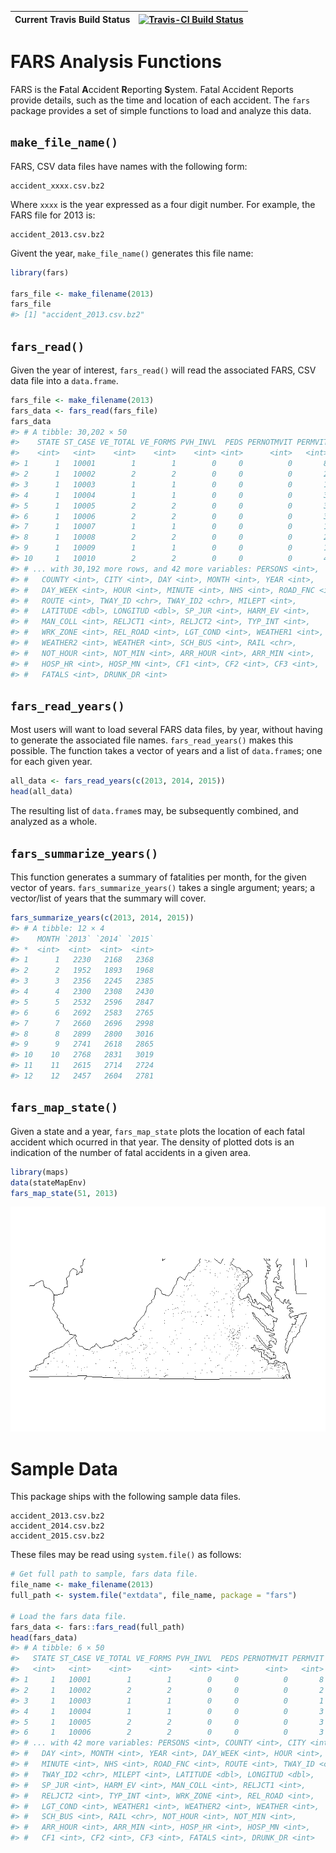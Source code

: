 
<!-- README.md is generated from README.Rmd. Please edit that file -->
| Current Travis Build Status | [![Travis-CI Build Status](https://travis-ci.org/RussellPolitzky/fars.svg?branch=master)](https://travis-ci.org/RussellPolitzky/fars) |
|-----------------------------|---------------------------------------------------------------------------------------------------------------------------------------|

FARS Analysis Functions
=======================

FARS is the **F**atal **A**ccident **R**eporting **S**ystem. Fatal Accident Reports provide details, such as the time and location of each accident. The `fars` package provides a set of simple functions to load and analyze this data.

`make_file_name()`
------------------

FARS, CSV data files have names with the following form:

    accident_xxxx.csv.bz2

Where `xxxx` is the year expressed as a four digit number. For example, the FARS file for 2013 is:

    accident_2013.csv.bz2

Givent the year, `make_file_name()` generates this file name:

``` r
library(fars)

fars_file <- make_filename(2013)
fars_file
#> [1] "accident_2013.csv.bz2"
```

`fars_read()`
-------------

Given the year of interest, `fars_read()` will read the associated FARS, CSV data file into a `data.frame`.

``` r
fars_file <- make_filename(2013)
fars_data <- fars_read(fars_file)
fars_data
#> # A tibble: 30,202 × 50
#>    STATE ST_CASE VE_TOTAL VE_FORMS PVH_INVL  PEDS PERNOTMVIT PERMVIT
#>    <int>   <int>    <int>    <int>    <int> <int>      <int>   <int>
#> 1      1   10001        1        1        0     0          0       8
#> 2      1   10002        2        2        0     0          0       2
#> 3      1   10003        1        1        0     0          0       1
#> 4      1   10004        1        1        0     0          0       3
#> 5      1   10005        2        2        0     0          0       3
#> 6      1   10006        2        2        0     0          0       3
#> 7      1   10007        1        1        0     0          0       1
#> 8      1   10008        2        2        0     0          0       2
#> 9      1   10009        1        1        0     0          0       1
#> 10     1   10010        2        2        0     0          0       4
#> # ... with 30,192 more rows, and 42 more variables: PERSONS <int>,
#> #   COUNTY <int>, CITY <int>, DAY <int>, MONTH <int>, YEAR <int>,
#> #   DAY_WEEK <int>, HOUR <int>, MINUTE <int>, NHS <int>, ROAD_FNC <int>,
#> #   ROUTE <int>, TWAY_ID <chr>, TWAY_ID2 <chr>, MILEPT <int>,
#> #   LATITUDE <dbl>, LONGITUD <dbl>, SP_JUR <int>, HARM_EV <int>,
#> #   MAN_COLL <int>, RELJCT1 <int>, RELJCT2 <int>, TYP_INT <int>,
#> #   WRK_ZONE <int>, REL_ROAD <int>, LGT_COND <int>, WEATHER1 <int>,
#> #   WEATHER2 <int>, WEATHER <int>, SCH_BUS <int>, RAIL <chr>,
#> #   NOT_HOUR <int>, NOT_MIN <int>, ARR_HOUR <int>, ARR_MIN <int>,
#> #   HOSP_HR <int>, HOSP_MN <int>, CF1 <int>, CF2 <int>, CF3 <int>,
#> #   FATALS <int>, DRUNK_DR <int>
```

`fars_read_years()`
-------------------

Most users will want to load several FARS data files, by year, without having to generate the associated file names. `fars_read_years()` makes this possible. The function takes a vector of years and a list of `data.frame`s; one for each given year.

``` r
all_data <- fars_read_years(c(2013, 2014, 2015))
head(all_data)
```

The resulting list of `data.frame`s may, be subsequently combined, and analyzed as a whole.

`fars_summarize_years()`
------------------------

This function generates a summary of fatalities per month, for the given vector of years. `fars_summarize_years()` takes a single argument; years; a vector/list of years that the summary will cover.

``` r
fars_summarize_years(c(2013, 2014, 2015))
#> # A tibble: 12 × 4
#>    MONTH `2013` `2014` `2015`
#> *  <int>  <int>  <int>  <int>
#> 1      1   2230   2168   2368
#> 2      2   1952   1893   1968
#> 3      3   2356   2245   2385
#> 4      4   2300   2308   2430
#> 5      5   2532   2596   2847
#> 6      6   2692   2583   2765
#> 7      7   2660   2696   2998
#> 8      8   2899   2800   3016
#> 9      9   2741   2618   2865
#> 10    10   2768   2831   3019
#> 11    11   2615   2714   2724
#> 12    12   2457   2604   2781
```

`fars_map_state()`
------------------

Given a state and a year, `fars_map_state` plots the location of each fatal accident which ocurred in that year. The density of plotted dots is an indication of the number of fatal accidents in a given area.

``` r
library(maps)
data(stateMapEnv)
fars_map_state(51, 2013)
```

![](README-unnamed-chunk-6-1.png)

Sample Data
===========

This package ships with the following sample data files.

    accident_2013.csv.bz2
    accident_2014.csv.bz2
    accident_2015.csv.bz2

These files may be read using `system.file()` as follows:

``` r
# Get full path to sample, fars data file.
file_name <- make_filename(2013)
full_path <- system.file("extdata", file_name, package = "fars")

# Load the fars data file.
fars_data <- fars::fars_read(full_path)
head(fars_data)
#> # A tibble: 6 × 50
#>   STATE ST_CASE VE_TOTAL VE_FORMS PVH_INVL  PEDS PERNOTMVIT PERMVIT
#>   <int>   <int>    <int>    <int>    <int> <int>      <int>   <int>
#> 1     1   10001        1        1        0     0          0       8
#> 2     1   10002        2        2        0     0          0       2
#> 3     1   10003        1        1        0     0          0       1
#> 4     1   10004        1        1        0     0          0       3
#> 5     1   10005        2        2        0     0          0       3
#> 6     1   10006        2        2        0     0          0       3
#> # ... with 42 more variables: PERSONS <int>, COUNTY <int>, CITY <int>,
#> #   DAY <int>, MONTH <int>, YEAR <int>, DAY_WEEK <int>, HOUR <int>,
#> #   MINUTE <int>, NHS <int>, ROAD_FNC <int>, ROUTE <int>, TWAY_ID <chr>,
#> #   TWAY_ID2 <chr>, MILEPT <int>, LATITUDE <dbl>, LONGITUD <dbl>,
#> #   SP_JUR <int>, HARM_EV <int>, MAN_COLL <int>, RELJCT1 <int>,
#> #   RELJCT2 <int>, TYP_INT <int>, WRK_ZONE <int>, REL_ROAD <int>,
#> #   LGT_COND <int>, WEATHER1 <int>, WEATHER2 <int>, WEATHER <int>,
#> #   SCH_BUS <int>, RAIL <chr>, NOT_HOUR <int>, NOT_MIN <int>,
#> #   ARR_HOUR <int>, ARR_MIN <int>, HOSP_HR <int>, HOSP_MN <int>,
#> #   CF1 <int>, CF2 <int>, CF3 <int>, FATALS <int>, DRUNK_DR <int>
```
